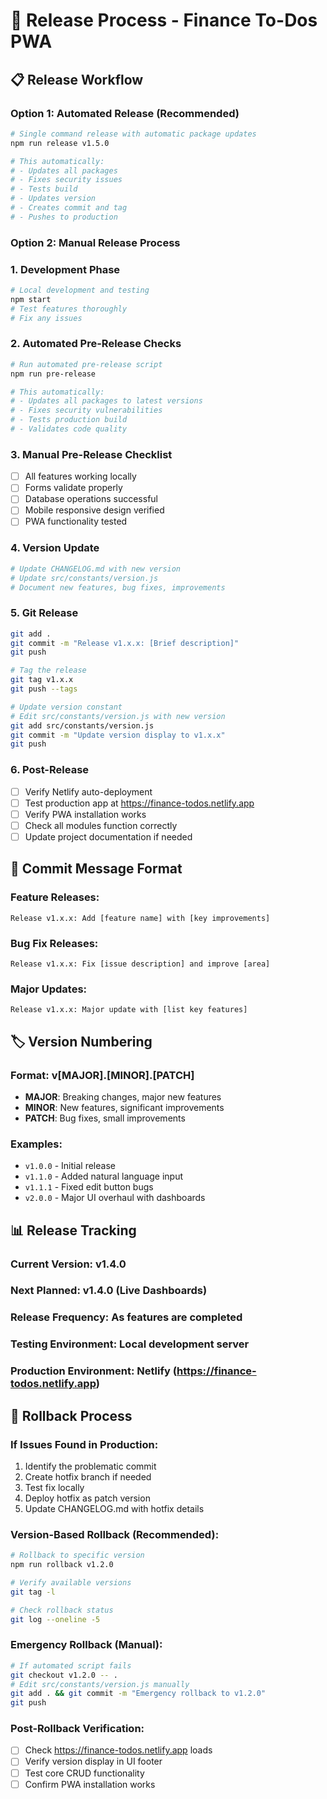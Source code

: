 # 🚀 Release Process - Finance To-Dos PWA

## 📋 Release Workflow

### **Option 1: Automated Release (Recommended)**
```bash
# Single command release with automatic package updates
npm run release v1.5.0

# This automatically:
# - Updates all packages
# - Fixes security issues
# - Tests build
# - Updates version
# - Creates commit and tag
# - Pushes to production
```

### **Option 2: Manual Release Process**

### 1. **Development Phase**
```bash
# Local development and testing
npm start
# Test features thoroughly
# Fix any issues
```

### 2. **Automated Pre-Release Checks**
```bash
# Run automated pre-release script
npm run pre-release

# This automatically:
# - Updates all packages to latest versions
# - Fixes security vulnerabilities
# - Tests production build
# - Validates code quality
```

### 3. **Manual Pre-Release Checklist**
- [ ] All features working locally
- [ ] Forms validate properly
- [ ] Database operations successful
- [ ] Mobile responsive design verified
- [ ] PWA functionality tested

### 4. **Version Update**
```bash
# Update CHANGELOG.md with new version
# Update src/constants/version.js
# Document new features, bug fixes, improvements
```

### 5. **Git Release**
```bash
git add .
git commit -m "Release v1.x.x: [Brief description]"
git push

# Tag the release
git tag v1.x.x
git push --tags

# Update version constant
# Edit src/constants/version.js with new version
git add src/constants/version.js
git commit -m "Update version display to v1.x.x"
git push
```

### 6. **Post-Release**
- [ ] Verify Netlify auto-deployment
- [ ] Test production app at https://finance-todos.netlify.app
- [ ] Verify PWA installation works
- [ ] Check all modules function correctly
- [ ] Update project documentation if needed

## 📝 Commit Message Format

### **Feature Releases:**
```
Release v1.x.x: Add [feature name] with [key improvements]
```

### **Bug Fix Releases:**
```
Release v1.x.x: Fix [issue description] and improve [area]
```

### **Major Updates:**
```
Release v1.x.x: Major update with [list key features]
```

## 🏷️ Version Numbering

### **Format: v[MAJOR].[MINOR].[PATCH]**

- **MAJOR**: Breaking changes, major new features
- **MINOR**: New features, significant improvements
- **PATCH**: Bug fixes, small improvements

### **Examples:**
- `v1.0.0` - Initial release
- `v1.1.0` - Added natural language input
- `v1.1.1` - Fixed edit button bugs
- `v2.0.0` - Major UI overhaul with dashboards

## 📊 Release Tracking

### **Current Version:** v1.4.0
### **Next Planned:** v1.4.0 (Live Dashboards)
### **Release Frequency:** As features are completed
### **Testing Environment:** Local development server
### **Production Environment:** Netlify (https://finance-todos.netlify.app)

## 🔄 Rollback Process

### **If Issues Found in Production:**
1. Identify the problematic commit
2. Create hotfix branch if needed
3. Test fix locally
4. Deploy hotfix as patch version
5. Update CHANGELOG.md with hotfix details

### **Version-Based Rollback (Recommended):**
```bash
# Rollback to specific version
npm run rollback v1.2.0

# Verify available versions
git tag -l

# Check rollback status
git log --oneline -5
```

### **Emergency Rollback (Manual):**
```bash
# If automated script fails
git checkout v1.2.0 -- .
# Edit src/constants/version.js manually
git add . && git commit -m "Emergency rollback to v1.2.0"
git push
```

### **Post-Rollback Verification:**
- [ ] Check https://finance-todos.netlify.app loads
- [ ] Verify version display in UI footer
- [ ] Test core CRUD functionality
- [ ] Confirm PWA installation works